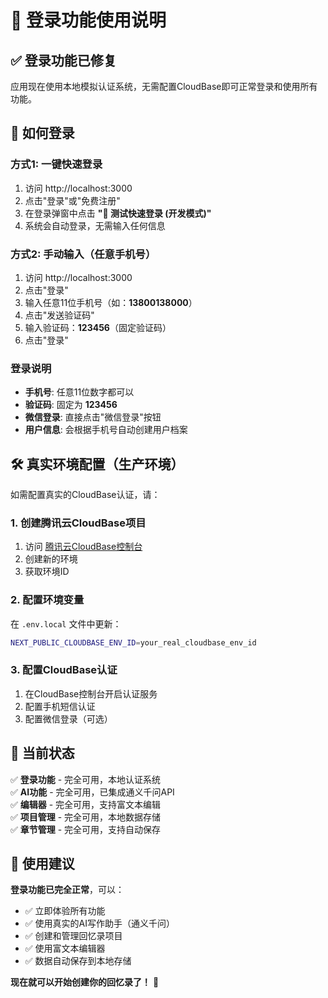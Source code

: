 # 🔐 登录功能使用说明

## ✅ 登录功能已修复
应用现在使用本地模拟认证系统，无需配置CloudBase即可正常登录和使用所有功能。

## 🚀 如何登录

### 方式1: 一键快速登录
1. 访问 http://localhost:3000
2. 点击"登录"或"免费注册"
3. 在登录弹窗中点击 **"🧪 测试快速登录 (开发模式)"**
4. 系统会自动登录，无需输入任何信息

### 方式2: 手动输入（任意手机号）
1. 访问 http://localhost:3000
2. 点击"登录"
3. 输入任意11位手机号（如：**13800138000**）
4. 点击"发送验证码"
5. 输入验证码：**123456**（固定验证码）
6. 点击"登录"

### 登录说明
- **手机号**: 任意11位数字都可以
- **验证码**: 固定为 **123456**
- **微信登录**: 直接点击"微信登录"按钮
- **用户信息**: 会根据手机号自动创建用户档案

## 🛠️ 真实环境配置（生产环境）

如需配置真实的CloudBase认证，请：

### 1. 创建腾讯云CloudBase项目
1. 访问 [腾讯云CloudBase控制台](https://console.cloud.tencent.com/tcb)
2. 创建新的环境
3. 获取环境ID

### 2. 配置环境变量
在 `.env.local` 文件中更新：
```bash
NEXT_PUBLIC_CLOUDBASE_ENV_ID=your_real_cloudbase_env_id
```

### 3. 配置CloudBase认证
1. 在CloudBase控制台开启认证服务
2. 配置手机短信认证
3. 配置微信登录（可选）

## 🎯 当前状态

✅ **登录功能** - 完全可用，本地认证系统  
✅ **AI功能** - 完全可用，已集成通义千问API  
✅ **编辑器** - 完全可用，支持富文本编辑  
✅ **项目管理** - 完全可用，本地数据存储  
✅ **章节管理** - 完全可用，支持自动保存  

## 📱 使用建议

**登录功能已完全正常**，可以：
- ✅ 立即体验所有功能
- ✅ 使用真实的AI写作助手（通义千问）
- ✅ 创建和管理回忆录项目
- ✅ 使用富文本编辑器
- ✅ 数据自动保存到本地存储

**现在就可以开始创建你的回忆录了！** 🎉